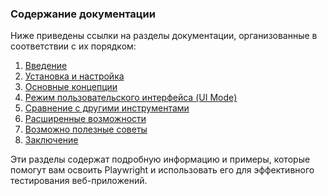 ### Содержание документации

Ниже приведены ссылки на разделы документации, организованные в соответствии с их порядком:

1. [Введение](/sections/1_introduction.md)
2. [Установка и настройка](/sections/2_installation_and_setup.md)
3. [Основные концепции](/sections/3_core_concepts.md)
4. [Режим пользовательского интерфейса (UI Mode)](/sections/4_ui_mode.md)
5. [Сравнение с другими инструментами](/sections/5_comparing.md)
6. [Расширенные возможности](/sections/6_advanced_features.md)
7. [Возможно полезные советы](/sections/7_maybe_usefull.md)
8. [Заключение](/sections/8_conclusion.md)

Эти разделы содержат подробную информацию и примеры, которые помогут вам освоить Playwright и использовать его для эффективного тестирования веб-приложений.
